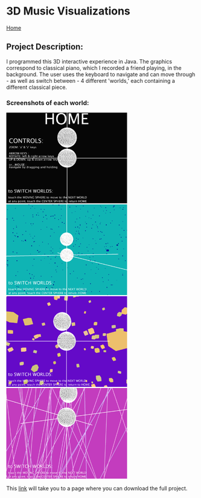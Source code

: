 # 3D Music Visualizations

[Home](index.md)

## Project Description:
I programmed this 3D interactive experience in Java. The graphics correspond to classical piano, which I recorded a friend playing, in the background. The user uses the keyboard to navigate and can move through - as well as switch between - 4 different 'worlds,' each containing a different classical piece.

### Screenshots of each world:

<img src="darkworld.png" alt="3d graphics" width="320" height="240"/>

<img src="greenworld.png" alt="3d graphics" width="320" height="240"/>  

<img src="purpleworld.png" alt="3d graphics" width="320" height="240"/>

<img src="pinkworld.png" alt="3d graphics" width="320" height="240"/>


This [link](https://github.com/kyrakraft/3d-music-visualizations) will take you to a page where you can download the full project.
